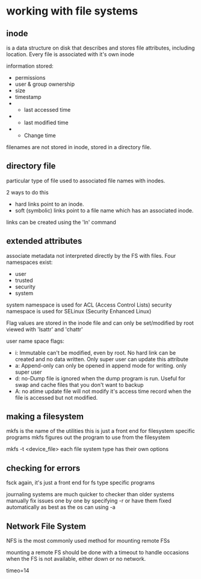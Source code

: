 # working with file systems

## inode

is a data structure on disk that describes and stores file attributes, including location.
Every file is associated with it's own inode

information stored:

* permissions
* user & group ownership
* size
* timestamp
* * last accessed time
* * last modified time
* * Change time

filenames are not stored in inode, stored in a directory file.

## directory file

particular type of file used to associated file names with inodes.

2 ways to do this

* hard links point to an inode.
* soft (symbolic) links point to a file name which has an associated inode.

links can be created using the 'ln' command

## extended attributes

associate metadata not interpreted directly by the FS with files.
Four namespaces exist:

* user
* trusted
* security
* system

system namespace is used for ACL (Access Control Lists)
security namespace is used for SELinux (Security Enhanced Linux)

Flag values are stored in the inode file and can only be set/modified by root
viewed with 'lsattr' and 'chattr'

user name space flags:

* i: Immutable       can't be modified, even by root. No hard link can be created and no data written. Only super user can update this attribute
* a: Append-only     can only be opened in append mode for writing. only super user
* d: no-Dump         file is ignored when the dump program is run. Useful for swap and cache files that you don't want to backup
* A: no atime update file will not modify it's access time record when the file is accessed but not modified.

## making a filesystem

mkfs is the name of the utilities
this is just a front end for filesystem specific programs
mkfs figures out the program to use from the filesystem

mkfs -t <type> <options> <device_file>
each file system type has their own options

## checking for errors

fsck
again, it's just a front end for fs type specific programs

journaling systems are much quicker to checker than older systems
manually fix issues one by one by specifying -r
or have them fixed automatically as best as the os can using -a

## Network File System

NFS is the most commonly used method for mounting remote FSs

mounting a remote FS should be done with a timeout to handle occasions when the FS is not available, either down or no network.

timeo=14